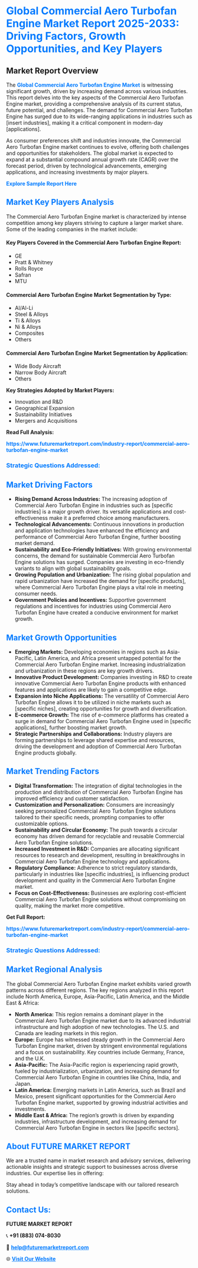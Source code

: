 <h1 style="color: #007BFF;">Global Commercial Aero Turbofan Engine Market Report 2025-2033: Driving Factors, Growth Opportunities, and Key Players</h1>

<section id="overview">
<h2>Market Report Overview</h2>
<p>The <a href="https://www.futuremarketreport.com/industry-report/commercial-aero-turbofan-engine-market" style="color: #007BFF; text-decoration: none;"><strong>Global Commercial Aero Turbofan Engine Market</strong></a> is witnessing significant growth, driven by increasing demand across various industries. This report delves into the key aspects of the Commercial Aero Turbofan Engine market, providing a comprehensive analysis of its current status, future potential, and challenges. The demand for Commercial Aero Turbofan Engine has surged due to its wide-ranging applications in industries such as [insert industries], making it a critical component in modern-day [applications].</p>
<p>As consumer preferences shift and industries innovate, the Commercial Aero Turbofan Engine market continues to evolve, offering both challenges and opportunities for stakeholders. The global market is expected to expand at a substantial compound annual growth rate (CAGR) over the forecast period, driven by technological advancements, emerging applications, and increasing investments by major players.</p>
</section>

<section id="overview">
<p><a href="https://www.futuremarketreport.com/request-sample/reportId=50729" style="color: #007BFF; text-decoration: none;"><strong>Explore Sample Report Here</strong></a></p>
</section>

<section id="key-players">
<h2 style="color: #007BFF;">Market Key Players Analysis</h2>
<p>The Commercial Aero Turbofan Engine market is characterized by intense competition among key players striving to capture a larger market share. Some of the leading companies in the market include:</p>
<h4>Key Players Covered in the Commercial Aero Turbofan Engine Report:</h4>
<ul><li>GE</li><li>Pratt &amp; Whitney</li><li>Rolls Royce</li><li>Safran</li><li>MTU</li></ul>
<h4>Commercial Aero Turbofan Engine Market Segmentation by Type:</h4>
<ul><li>Al/Al-Li</li><li>Steel &amp; Alloys</li><li>Ti &amp; Alloys</li><li>Ni &amp; Alloys</li><li>Composites</li><li>Others</li></ul>

<h4>Commercial Aero Turbofan Engine Market Segmentation by Application:</h4>
<ul><li>Wide Body Aircraft</li><li>Narrow Body Aircraft</li><li>Others</li></ul>
<p><strong>Key Strategies Adopted by Market Players:</strong></p>
<ul>
<li>Innovation and R&D</li>
<li>Geographical Expansion</li>
<li>Sustainability Initiatives</li>
<li>Mergers and Acquisitions</li>
</ul>
</section>

<section>
<p><strong>Read Full Analysis: </strong></p><a href="https://www.futuremarketreport.com/industry-report/commercial-aero-turbofan-engine-market" style="color: #007BFF; text-decoration: none;"><strong>https://www.futuremarketreport.com/industry-report/commercial-aero-turbofan-engine-market</strong></a>
<h3 style="color: #007BFF;">Strategic Questions Addressed:</h3>
</section>

<section id="driving-factors">
<h2 style="color: #007BFF;">Market Driving Factors</h2>
<ul>
<li><strong>Rising Demand Across Industries:</strong> The increasing adoption of Commercial Aero Turbofan Engine in industries such as [specific industries] is a major growth driver. Its versatile applications and cost-effectiveness make it a preferred choice among manufacturers.</li>
<li><strong>Technological Advancements:</strong> Continuous innovations in production and application technologies have enhanced the efficiency and performance of Commercial Aero Turbofan Engine, further boosting market demand.</li>
<li><strong>Sustainability and Eco-Friendly Initiatives:</strong> With growing environmental concerns, the demand for sustainable Commercial Aero Turbofan Engine solutions has surged. Companies are investing in eco-friendly variants to align with global sustainability goals.</li>
<li><strong>Growing Population and Urbanization:</strong> The rising global population and rapid urbanization have increased the demand for [specific products], where Commercial Aero Turbofan Engine plays a vital role in meeting consumer needs.</li>
<li><strong>Government Policies and Incentives:</strong> Supportive government regulations and incentives for industries using Commercial Aero Turbofan Engine have created a conducive environment for market growth.</li>
</ul>
</section>

<section id="growth-opportunities">
<h2 style="color: #007BFF;">Market Growth Opportunities</h2>
<ul>
<li><strong>Emerging Markets:</strong> Developing economies in regions such as Asia-Pacific, Latin America, and Africa present untapped potential for the Commercial Aero Turbofan Engine market. Increasing industrialization and urbanization in these regions are key growth drivers.</li>
<li><strong>Innovative Product Development:</strong> Companies investing in R&D to create innovative Commercial Aero Turbofan Engine products with enhanced features and applications are likely to gain a competitive edge.</li>
<li><strong>Expansion into Niche Applications:</strong> The versatility of Commercial Aero Turbofan Engine allows it to be utilized in niche markets such as [specific niches], creating opportunities for growth and diversification.</li>
<li><strong>E-commerce Growth:</strong> The rise of e-commerce platforms has created a surge in demand for Commercial Aero Turbofan Engine used in [specific applications], further boosting market growth.</li>
<li><strong>Strategic Partnerships and Collaborations:</strong> Industry players are forming partnerships to leverage shared expertise and resources, driving the development and adoption of Commercial Aero Turbofan Engine products globally.</li>
</ul>
</section>

<section id="trending-factors">
<h2 style="color: #007BFF;">Market Trending Factors</h2>
<ul>
<li><strong>Digital Transformation:</strong> The integration of digital technologies in the production and distribution of Commercial Aero Turbofan Engine has improved efficiency and customer satisfaction.</li>
<li><strong>Customization and Personalization:</strong> Consumers are increasingly seeking personalized Commercial Aero Turbofan Engine solutions tailored to their specific needs, prompting companies to offer customizable options.</li>
<li><strong>Sustainability and Circular Economy:</strong> The push towards a circular economy has driven demand for recyclable and reusable Commercial Aero Turbofan Engine solutions.</li>
<li><strong>Increased Investment in R&D:</strong> Companies are allocating significant resources to research and development, resulting in breakthroughs in Commercial Aero Turbofan Engine technology and applications.</li>
<li><strong>Regulatory Compliance:</strong> Adherence to strict regulatory standards, particularly in industries like [specific industries], is influencing product development and quality in the Commercial Aero Turbofan Engine market.</li>
<li><strong>Focus on Cost-Effectiveness:</strong> Businesses are exploring cost-efficient Commercial Aero Turbofan Engine solutions without compromising on quality, making the market more competitive.</li>
</ul>
</section>

<section>
<p><strong>Get Full Report: </strong></p><a href="https://www.futuremarketreport.com/industry-report/commercial-aero-turbofan-engine-market" style="color: #007BFF; text-decoration: none;"><strong>https://www.futuremarketreport.com/industry-report/commercial-aero-turbofan-engine-market</strong></a>
<h3 style="color: #007BFF;">Strategic Questions Addressed:</h3>
</section>


<section id="regional-analysis">
<h2 style="color: #007BFF;">Market Regional Analysis</h2>
<p>The global Commercial Aero Turbofan Engine market exhibits varied growth patterns across different regions. The key regions analyzed in this report include North America, Europe, Asia-Pacific, Latin America, and the Middle East & Africa:</p>
<ul>
<li><strong>North America:</strong> This region remains a dominant player in the Commercial Aero Turbofan Engine market due to its advanced industrial infrastructure and high adoption of new technologies. The U.S. and Canada are leading markets in this region.</li>
<li><strong>Europe:</strong> Europe has witnessed steady growth in the Commercial Aero Turbofan Engine market, driven by stringent environmental regulations and a focus on sustainability. Key countries include Germany, France, and the U.K.</li>
<li><strong>Asia-Pacific:</strong> The Asia-Pacific region is experiencing rapid growth, fueled by industrialization, urbanization, and increasing demand for Commercial Aero Turbofan Engine in countries like China, India, and Japan.</li>
<li><strong>Latin America:</strong> Emerging markets in Latin America, such as Brazil and Mexico, present significant opportunities for the Commercial Aero Turbofan Engine market, supported by growing industrial activities and investments.</li>
<li><strong>Middle East & Africa:</strong> The region’s growth is driven by expanding industries, infrastructure development, and increasing demand for Commercial Aero Turbofan Engine in sectors like [specific sectors].</li>
</ul>
</section>

<footer>
<h2 style="color: #007BFF;">About FUTURE MARKET REPORT</h2>
<p>We are a trusted name in market research and advisory services, delivering actionable insights and strategic support to businesses across diverse industries. Our expertise lies in offering:</p>

<p>Stay ahead in today’s competitive landscape with our tailored research solutions.</p>

<h2 style="color: #007BFF;">Contact Us:</h2>
<p><strong>FUTURE MARKET REPORT</strong></p>
<p>📞 <strong>+91 (883) 074-8030</strong></p>
<p>📧 <strong><a href="mailto:help@futuremarketreport.com" style="color: #007BFF;">help@futuremarketreport.com</a></strong></p>
<p>🌐 <strong><a href="https://www.futuremarketreport.com/" style="color: #007BFF;">Visit Our Website</a></strong></p>
</footer>
